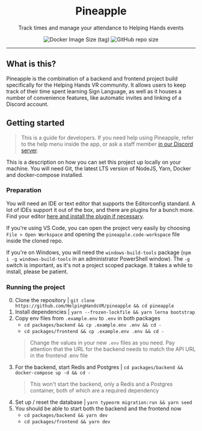 <h1 align="center">
  Pineapple
</h1>

<div align="center">

  Track times and manage your attendance to Helping Hands events
</div>

<div align="center">

  ![Docker Image Size (tag)](https://img.shields.io/docker/image-size/decentm/pineapple/latest?style=for-the-badge)
  ![GitHub repo size](https://img.shields.io/github/repo-size/helpinghandsvr/pineapple?style=for-the-badge)
</div>

<hr>

## What is this?

Pineapple is the combination of a backend and frontend project build
specifically for the Helping Hands VR community. It allows users to keep track
of their time spent learning Sign Language, as well as it houses a number of
convenience features, like automatic invites and linking of a Discord account.

## Getting started

> This is a guide for developers. If you need help using Pineapple, refer to the
> help menu inside the app, or ask a staff member [in our Discord server](https://discord.com/helpinghands).

This is a description on how you can set this project up locally on your
machine. You will need Git, the latest LTS version of NodeJS, Yarn, Docker and docker-compose
installed.

### Preparation

You will need an IDE or text editor that supports the Editorconfig standard. A
lot of IDEs support it out of the box, and there are plugins for a bunch more.
Find your editor [here and install the plugin if necessary](https://editorconfig.org/#download).

If you're using VS Code, you can open the project very easily by choosing
`File > Open Workspace` and opening the `pineapple.code-workspace` file inside
the cloned repo.

If you're on Windows, you will need the `windows-build-tools` package
(`npm i -g windows-build-tools` in an administrator PowerShell window). The `-g`
switch is important, as it's not a project scoped package. It takes a while to
install, please be patient.

### Running the project

0. Clone the repository | `git clone https://github.com/HelpingHandsVR/pineapple
   && cd pineapple`
0. Install dependencies | `yarn --frozen-lockfile && yarn lerna bootstrap`
0. Copy env files from `.example.env` to `.env` in both packages
   - `cd packages/backend && cp .example.env .env && cd -`
   - `cd packages/frontend && cp .example.env .env && cd -`
   > Change the values in your new `.env` files as you need. Pay attention that
   > the URL for the backend needs to match the API URL in the frontend .env
   > file
0. For the backend, start Redis and Postgres | `cd packages/backend &&
   docker-compose up -d && cd -`
   > This won't start the backend, only a Redis and a Postgres container, both
   > of which are a required dependency
0. Set up / reset the database | `yarn typeorm migration:run && yarn seed`
0. You should be able to start both the backend and the frontend now
   - `cd packages/backend && yarn dev`
   - `cd packages/frontend && yarn dev`
